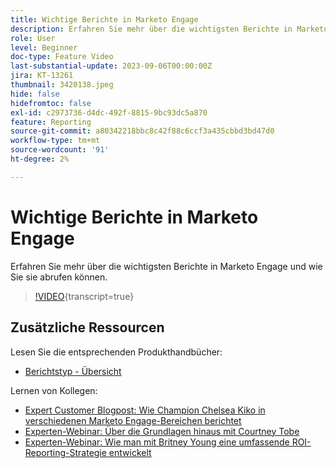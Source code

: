 ```yaml
---
title: Wichtige Berichte in Marketo Engage
description: Erfahren Sie mehr über die wichtigsten Berichte in Marketo Engage und wie Sie sie abrufen können.
role: User
level: Beginner
doc-type: Feature Video
last-substantial-update: 2023-09-06T00:00:00Z
jira: KT-13261
thumbnail: 3420138.jpeg
hide: false
hidefromtoc: false
exl-id: c2973736-d4dc-492f-8815-9bc93dc5a870
feature: Reporting
source-git-commit: a80342218bbc8c42f88c6ccf3a435cbbd3bd47d0
workflow-type: tm+mt
source-wordcount: '91'
ht-degree: 2%

---
```


# Wichtige Berichte in Marketo Engage

Erfahren Sie mehr über die wichtigsten Berichte in Marketo Engage und wie Sie sie abrufen können.

>[!VIDEO](https://video.tv.adobe.com/v/3420138/?learn=on){transcript=true}

## Zusätzliche Ressourcen

Lesen Sie die entsprechenden Produkthandbücher:

* [Berichtstyp - Übersicht](https://experienceleague.adobe.com/docs/marketo/using/product-docs/reporting/basic-reporting/report-types/report-type-overview.html?lang=de)

Lernen von Kollegen:

* [Expert Customer Blogpost: Wie Champion Chelsea Kiko in verschiedenen Marketo Engage-Bereichen berichtet](https://nation.marketo.com/t5/product-blogs/how-marketo-champion-chelsea-kiko-reports-in-various-marketo/ba-p/242627)
* [Experten-Webinar: Über die Grundlagen hinaus mit Courtney Tobe](https://nation.marketo.com/t5/product-blogs/on-demand-webinar-beyond-the-basics-marketo-reporting/ba-p/302116)
* [Experten-Webinar: Wie man mit Britney Young eine umfassende ROI-Reporting-Strategie entwickelt](https://nation.marketo.com/t5/product-blogs/on-demand-webinar-rounding-out-your-reporting-how-to-build-a/ba-p/319082)
